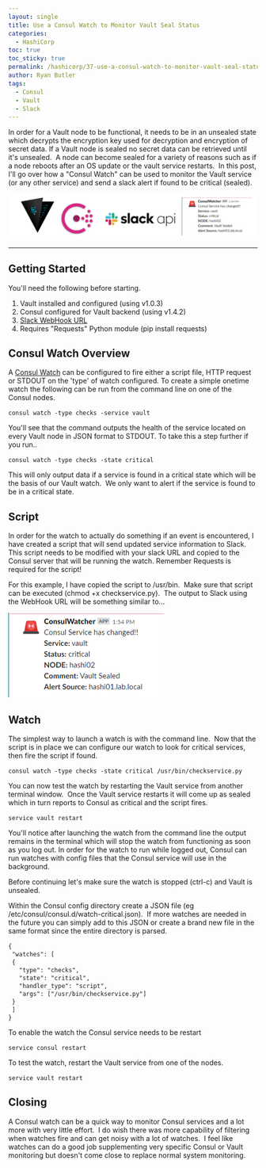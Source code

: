 ```yaml
---
layout: single
title: Use a Consul Watch to Monitor Vault Seal Status
categories:
  - HashiCorp
toc: true
toc_sticky: true
permalink: /hashicorp/37-use-a-consul-watch-to-monitor-vault-seal-status
author: Ryan Butler
tags:
  - Consul
  - Vault
  - Slack
---
```

In order for a Vault node to be functional, it needs to be in an unsealed state which decrypts the encryption key used for decryption and encryption of secret data. If a Vault node is sealed no secret data can be retrieved until it's unsealed.  A node can become sealed for a variety of reasons such as if a node reboots after an OS update or the vault service restarts.  In this post, I'll go over how a "Consul Watch" can be used to monitor the Vault service (or any other service) and send a slack alert if found to be critical (sealed).

![consul watcher main](/assets/images/content/consul-watcher/consul_watcher-main.png)

* * *

## Getting Started

You'll need the following before starting.

1.  Vault installed and configured (using v1.0.3)
2.  Consul configured for Vault backend (using v1.4.2)
3.  [Slack WebHook URL](https://api.slack.com/incoming-webhooks)
4.  Requires "Requests" Python module (pip install requests)

## Consul Watch Overview

A [Consul Watch](https://www.consul.io/docs/agent/watches.html) can be configured to fire either a script file, HTTP request or STDOUT on the 'type' of watch configured. To create a simple onetime watch the following can be run from the command line on one of the Consul nodes.

```
consul watch -type checks -service vault
```

You'll see that the command outputs the health of the service located on every Vault node in JSON format to STDOUT. To take this a step further if you run..

```
consul watch -type checks -state critical
```

This will only output data if a service is found in a critical state which will be the basis of our Vault watch.  We only want to alert if the service is found to be in a critical state.

## Script

In order for the watch to actually do something if an event is encountered, I have created a script that will send updated service information to Slack.  This script needs to be modified with your slack URL and copied to the Consul server that will be running the watch. Remember Requests is required for the script!

<script src="https://gist.github.com/ryancbutler/8bd6ecbf12cee6e0398534fb197e1b6f.js" type="text/javascript"></script>

For this example, I have copied the script to /usr/bin.  Make sure that script can be executed (chmod +x checkservice.py).  The output to Slack using the WebHook URL will be something similar to...

![consul watcher](/assets/images/content/consul-watcher/consul_watcher.png)

## Watch

The simplest way to launch a watch is with the command line.  Now that the script is in place we can configure our watch to look for critical services, then fire the script if found.

```
consul watch -type checks -state critical /usr/bin/checkservice.py
```

You can now test the watch by restarting the Vault service from another terminal window.  Once the Vault service restarts it will come up as sealed which in turn reports to Consul as critical and the script fires.

```
service vault restart
```

You'll notice after launching the watch from the command line the output remains in the terminal which will stop the watch from functioning as soon as you log out. In order for the watch to run while logged out, Consul can run watches with config files that the Consul service will use in the background.

Before continuing let's make sure the watch is stopped (ctrl-c) and Vault is unsealed.

Within the Consul config directory create a JSON file (eg /etc/consul/consul.d/watch-critical.json).  If more watches are needed in the future you can simply add to this JSON or create a brand new file in the same format since the entire directory is parsed.

```
{  
 "watches": [  
 {  
   "type": "checks",  
   "state": "critical",  
   "handler_type": "script",  
   "args": ["/usr/bin/checkservice.py"]  
 }  
 ]  
}
```

To enable the watch the Consul service needs to be restart

```
service consul restart
```

To test the watch, restart the Vault service from one of the nodes.

```
service vault restart
```

## Closing

A Consul watch can be a quick way to monitor Consul services and a lot more with very little effort.  I do wish there was more capability of filtering when watches fire and can get noisy with a lot of watches.  I feel like watches can do a good job supplementing very specific Consul or Vault monitoring but doesn't come close to replace normal system monitoring.